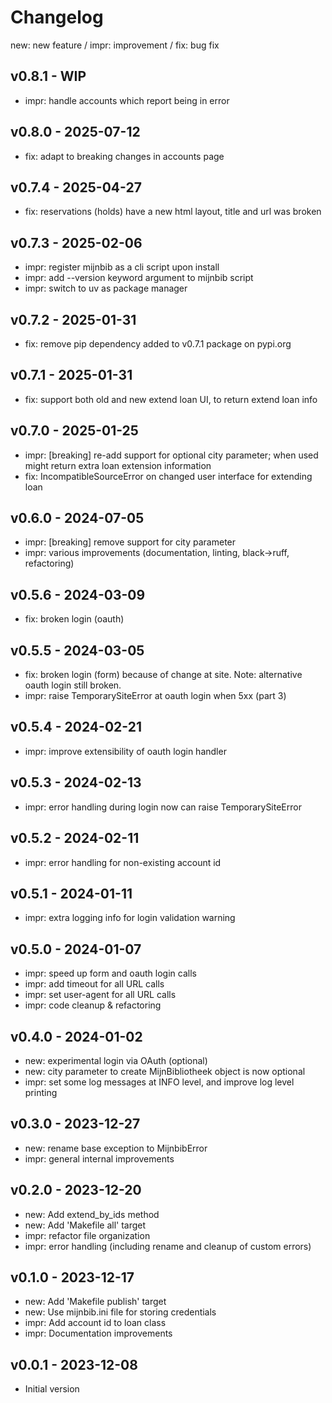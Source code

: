 # Changelog

new: new feature /  impr: improvement /  fix: bug fix

## v0.8.1 - WIP

- impr: handle accounts which report being in error

## v0.8.0 - 2025-07-12

- fix: adapt to breaking changes in accounts page

## v0.7.4 - 2025-04-27

- fix: reservations (holds) have a new html layout, title and url was broken

## v0.7.3 - 2025-02-06

- impr: register mijnbib as a cli script upon install
- impr: add --version keyword argument to mijnbib script
- impr: switch to uv as package manager

## v0.7.2 - 2025-01-31

- fix: remove pip dependency added to v0.7.1 package on pypi.org

## v0.7.1 - 2025-01-31

- fix: support both old and new extend loan UI, to return extend loan info

## v0.7.0 - 2025-01-25

- impr: [breaking] re-add support for optional city parameter;
        when used might return extra loan extension information
- fix: IncompatibleSourceError on changed user interface for extending loan

## v0.6.0 - 2024-07-05

- impr: [breaking] remove support for city parameter
- impr: various improvements (documentation, linting, black->ruff, refactoring)

## v0.5.6 - 2024-03-09

- fix: broken login (oauth)

## v0.5.5 - 2024-03-05

- fix: broken login (form) because of change at site.
  Note: alternative oauth login still broken.
- impr: raise TemporarySiteError at oauth login when 5xx (part 3)

## v0.5.4 - 2024-02-21

- impr: improve extensibility of oauth login handler

## v0.5.3 - 2024-02-13

- impr: error handling during login now can raise TemporarySiteError

## v0.5.2 - 2024-02-11

- impr: error handling for non-existing account id

## v0.5.1 - 2024-01-11

- impr: extra logging info for login validation warning

## v0.5.0 - 2024-01-07

- impr: speed up form and oauth login calls
- impr: add timeout for all URL calls
- impr: set user-agent for all URL calls
- impr: code cleanup & refactoring

## v0.4.0 - 2024-01-02

- new: experimental login via OAuth (optional)
- new: city parameter to create MijnBibliotheek object is now optional
- impr: set some log messages at INFO level, and improve log level printing

## v0.3.0 - 2023-12-27

- new: rename base exception to MijnbibError
- impr: general internal improvements

## v0.2.0 - 2023-12-20

- new: Add extend_by_ids method
- new: Add 'Makefile all' target
- impr: refactor file organization
- impr: error handling (including rename and cleanup of custom errors)

## v0.1.0 - 2023-12-17

- new: Add 'Makefile publish' target
- new: Use mijnbib.ini file for storing credentials
- impr: Add account id to loan class
- impr: Documentation improvements

## v0.0.1 - 2023-12-08

- Initial version
